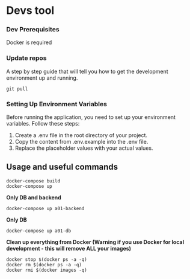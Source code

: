 # Devs tool

### Dev Prerequisites

Docker is required

### Update repos

A step by step guide that will tell you how to get the development environment up and running.

```
git pull
```

### Setting Up Environment Variables

Before running the application, you need to set up your environment variables. Follow these steps:

1. Create a .env file in the root directory of your project.
2. Copy the content from .env.example into the .env file.
3. Replace the placeholder values with your actual values.

## Usage and useful commands

```
docker-compose build
docker-compose up
```

**Only DB and backend**

```
docker-compose up a01-backend
```

**Only DB**

```
docker-compose up a01-db
```

**Clean up everything from Docker (Warning if you use Docker for local development - this will remove ALL your images)**

```
docker stop $(docker ps -a -q)
docker rm $(docker ps -a -q)
docker rmi $(docker images -q)
```

